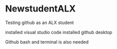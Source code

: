 # NewstudentALX
Testing github as an ALX student

installed visual studio code
installed github desktop

Github bash and terminal is also needed
